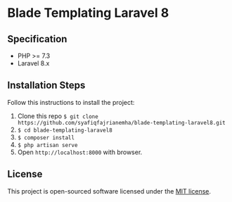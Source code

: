 # Blade Templating Laravel 8

## Specification
- PHP >= 7.3
- Laravel 8.x

## Installation Steps

Follow this instructions to install the project:

1. Clone this repo
    `$ git clone https://github.com/syafiqfajrianemha/blade-templating-laravel8.git`
2. `$ cd blade-templating-laravel8`
3. `$ composer install`
4. `$ php artisan serve`
5. Open `http://localhost:8000` with browser.

## License

This project is open-sourced software licensed under the [MIT license](LICENSE).
